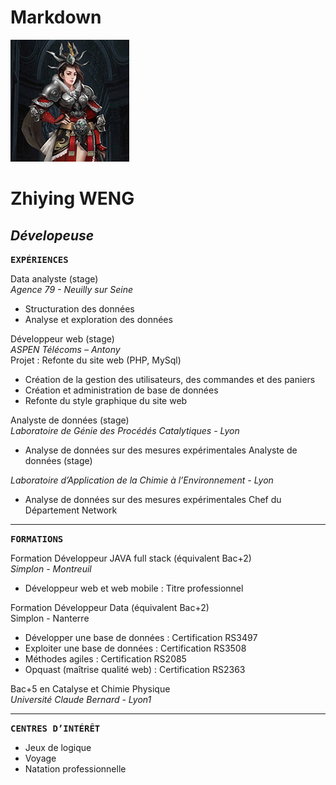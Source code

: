 # Markdown  
![profil](img/profil.png)

# **Zhiying WENG**
## *Dévelopeuse*  

<kbd>**EXPÉRIENCES**</kbd> 
  
Data analyste (stage)  
*Agence 79 - Neuilly sur Seine* 
- Structuration des données
- Analyse et exploration des données  

Développeur web (stage)  
*ASPEN Télécoms – Antony*   
Projet : Refonte du site web (PHP, MySql)
- Création de la gestion des utilisateurs, des commandes et des paniers
- Création et administration de base de données 
- Refonte du style graphique du site web  

Analyste de données (stage)   
*Laboratoire de Génie des Procédés Catalytiques - Lyon*
- Analyse de données sur des mesures expérimentales
Analyste de données (stage) 

*Laboratoire d’Application de la Chimie à l’Environnement - Lyon* 
- Analyse de données sur des mesures expérimentales
Chef du Département Network 
- - - -    
<kbd>**FORMATIONS**</kbd>  

Formation Développeur JAVA full stack (équivalent Bac+2)  
*Simplon - Montreuil* 
- Développeur web et web mobile : Titre professionnel  

Formation Développeur Data (équivalent Bac+2)  
Simplon - Nanterre 
- Développer une base de données : Certification RS3497
- Exploiter une base de données : Certification RS3508
- Méthodes agiles : Certification RS2085
- Opquast (maîtrise qualité web) : Certification RS2363  

Bac+5 en Catalyse et Chimie Physique  
*Université Claude Bernard - Lyon1*  
- - - 
  
<kbd>**CENTRES D’INTÉRÊT**</kbd>  

- Jeux de logique  
- Voyage  
- Natation professionnelle